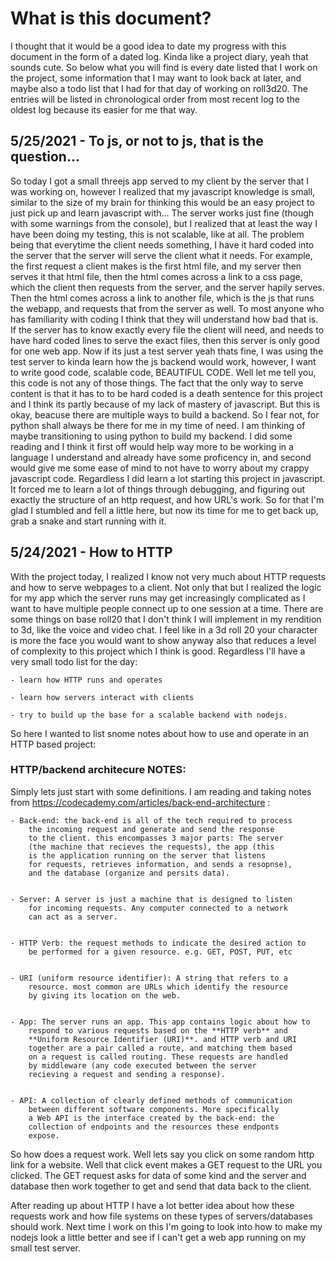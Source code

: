 # What is this document?  

I thought that it would be a good idea to date my progress with this 
document in the form of a dated log. Kinda like a project diary, yeah that 
sounds cute. So below what you will find is every date listed that I work 
on the project, some information that I may want to look back at later,
and maybe also a todo list that I had for that day of
working on roll3d20. The entries will be listed in chronological order from
most recent log to the oldest log because its easier for me that way.  

## 5/25/2021 - To js, or not to js, that is the question...  
So today I got a small threejs app served to my client by the server that I was
working on, however I realized that my javascript knowledge is small, similar
to the size of my brain for thinking this would be an easy project to just pick
up and learn javascript with... The server works just fine (though with some 
warnings from the console), but I realized that at least the way I have been
doing my testing, this is not scalable, like at all. The problem being that
everytime the client needs something, I have it hard coded into the server that
the server will serve the client what it needs. For example, the first request
a client makes is the first html file, and my server then serves it that html
file, then the html comes across a link to a css page, which the client then
requests from the server, and the server hapily serves. Then the html comes
across a link to another file, which is the js that runs the webapp, and
requests that from the server as well.
To most anyone who has familiarity with coding I think that they will understand
how bad that is.
If the server has to know exactly every file the client will need, and needs to
have hard coded lines to serve the exact files, then this server is only
good for one web app. Now if its just a test server yeah thats fine, I was
using the test server to kinda learn how the js backend would work, however, I
want to write good code, scalable code, BEAUTIFUL CODE. Well let me tell you,
this code is not any of those things. The fact that the only way to serve
content is that it has to to be hard coded is a death sentence for this project
and I think its partly because of my lack of mastery of javascript. But this is
okay, beacuse there are multiple ways to build a backend. So I fear not, for
python shall always be there for me in my time of need. I am thinking of maybe
transitioning to using python to build my backend. I did some reading and I
think it first off would help way more to be working in a language I understand
and already have some proficency in, and second would give me some ease of mind
to not have to worry about my crappy javascript code. Regardless I did learn
a lot starting this project in javascript. It forced me to learn a lot of things
through debugging, and figuring out exactly the structure of an http request,
and how URL's work. So for that I'm glad I stumbled and fell a little here, but
now its time for me to get back up, grab a snake and start running with it.

## 5/24/2021 - How to HTTP  
With the project today, I realized I know not very much about HTTP requests
and how to serve webpages to a client. Not only that but I realized the
logic for my app which the server runs may get increasingly complicated
as I want to have multiple people connect up to one session at a time.
There are some things on base roll20 that I don't think I will implement
in my rendition to 3d, like the voice and video chat. I feel like in a
3d roll 20 your character is more the face you would want to show anyway
also that reduces a level of complexity to this project which I think is
good. Regardless I'll have a very small todo list for the day:  

	- learn how HTTP runs and operates  

	- learn how servers interact with clients  

	- try to build up the base for a scalable backend with nodejs.  


So here I wanted to list snome notes about how to use and operate in an
HTTP based project:  


### HTTP/backend architecure NOTES:
Simply lets just start with some definitions. I am reading and taking
notes from https://codecademy.com/articles/back-end-architecture :  


	- Back-end: the back-end is all of the tech required to process
		the incoming request and generate and send the response
		to the client. this encompasses 3 major parts: The server
		(the machine that recieves the requests), the app (this
		is the application running on the server that listens
		for requests, retrieves information, and sends a resopnse),
		and the database (organize and persits data).  


	- Server: A server is just a machine that is designed to listen
		for incoming requests. Any computer connected to a network
		can act as a server.  


	- HTTP Verb: the request methods to indicate the desired action to 
		be performed for a given resource. e.g. GET, POST, PUT, etc  


	- URI (uniform resource identifier): A string that refers to a
		resource. most common are URLs which identify the resource
		by giving its location on the web.  


	- App: The server runs an app. This app contains logic about how to
		respond to various requests based on the **HTTP verb** and
		**Uniform Resource Identifier (URI)**. and HTTP verb and URI
		together are a pair called a route, and matching them based
		on a request is called routing. These requests are handled
		by middleware (any code executed between the server
		recieving a request and sending a response).  


	- API: A collection of clearly defined methods of communication
		between different software components. More specifically
		a Web API is the interface created by the back-end: the
		collection of endpoints and the resources these endponts
		expose.  


So how does a request work. Well lets say you click on some random http
link for a website. Well that click event makes a GET request to the URL
you clicked. The GET request asks for data of some kind and the server and
database then work together to get and send that data back to the client.  

After reading up about HTTP I have a lot better idea about how these requests 
work and how file systems on these types of servers/databases should work. Next time I work on this I'm going to look into how to make my nodejs look a little
better and see if I can't get a web app running on my small test server.
